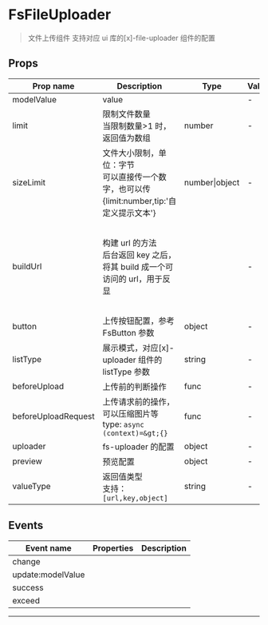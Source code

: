 # FsFileUploader

> 文件上传组件
> 支持对应 ui 库的[x]-file-uploader 组件的配置

## Props

| Prop name           | Description                                                                                   | Type           | Values | Default                                                                   |
| ------------------- | --------------------------------------------------------------------------------------------- | -------------- | ------ | ------------------------------------------------------------------------- |
| modelValue          | value                                                                                         |                | -      |                                                                           |
| limit               | 限制文件数量<br/>当限制数量&gt;1 时，返回值为数组                                             | number         | -      |                                                                           |
| sizeLimit           | 文件大小限制，单位：字节<br/>可以直接传一个数字，也可以传 {limit:number,tip:'自定义提示文本'} | number\|object | -      |                                                                           |
| buildUrl            | 构建 url 的方法<br/>后台返回 key 之后，将其 build 成一个可访问的 url，用于反显                |                | -      | function() {<br/> return (value) =&gt; {<br/> return value;<br/> };<br/>} |
| button              | 上传按钮配置，参考 FsButton 参数                                                              | object         | -      |                                                                           |
| listType            | 展示模式，对应[x]-uploader 组件的 listType 参数                                               | string         | -      |                                                                           |
| beforeUpload        | 上传前的判断操作                                                                              | func           | -      |                                                                           |
| beforeUploadRequest | 上传请求前的操作，可以压缩图片等<br/>type: `async (context)=&gt;{}`                           | func           | -      |                                                                           |
| uploader            | fs-uploader 的配置                                                                            | object         | -      |                                                                           |
| preview             | 预览配置                                                                                      | object         | -      |                                                                           |
| valueType           | 返回值类型<br/>支持：`[url,key,object]`                                                       | string         | -      | "url"                                                                     |

## Events

| Event name        | Properties | Description |
| ----------------- | ---------- | ----------- |
| change            |            |
| update:modelValue |            |
| success           |            |
| exceed            |            |

---
